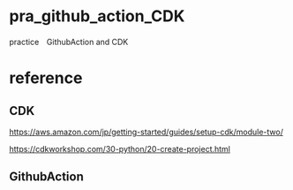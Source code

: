 # pra_github_action_CDK
practice　GithubAction and CDK

# reference

## CDK
https://aws.amazon.com/jp/getting-started/guides/setup-cdk/module-two/

https://cdkworkshop.com/30-python/20-create-project.html

## GithubAction